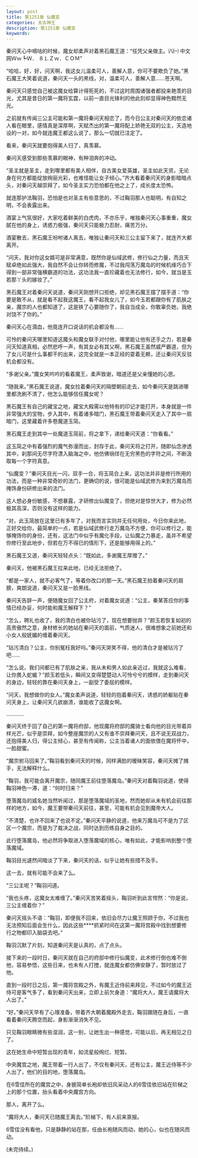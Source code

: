 ```yaml
---
layout: post
title: 第1251章 仙魔变
categories: 太古神王
description: 第1251章 仙魔变
keywords:
---
```


秦问天心中嘀咕的时候，魔女却柔声对着黑石魔王道：“任凭父亲做主。㈧㈠ 中文网Ｗｗ┡Ｗ． ８⒈Ｚｗ．ＣＯＭ”

“哈哈，好，好，问天啊，我这女儿温柔可人，善解人意，你可不要欺负了她。”黑石魔王大笑着说道，秦问天一头的黑线，对，温柔可人，善解人意……苍天啊。

秦问天只感觉自己被这魔女给算计得死死的，不过这时周围诸强者都投来艳羡的目光，尤其是昔日的第一魔将玄霆，以前一直目光锋利的他此刻却显得神色黯然无光。

之前就有传闻三公主可能和第一魔将秦问天相恋了，而今日公主对秦问天的依恋诸人看在眼里，感情真是深厚啊，天赋杰出的第一魔将配上娇艳无双的公主，天造地设的一对，如今就连魔王都这么说了，那么一切就已注定了。

看来，秦问天就要抱得美人归了，真羡慕。

秦问天感受到那些羡慕的眼神，有种泪奔的冲动。

“圣主就是圣主，走到哪里都有美人相伴，自古美女爱英雄，圣主如此天资，无论身在何方都能绽放绚丽光彩，也难怪能让女子倾心。”齐大看着秦问天的身影暗暗点头，对秦问天越崇拜了，如今圣主实力恐怕都在他之上了，成长度太恐怖。

就连那护法鞠羽，恐怕是也对圣主有些意思的，不过鞠羽那人也聪明，有自知之明，不会表露出来。

酒宴上气氛很好，大家吃着鲜美的白虎肉，不亦乐乎，唯独秦问天心事重重，魔女腻在他的身上，诱惑力极强，秦问天只能极力忍耐，痛苦万分。

酒宴散去，黑石魔王吩咐诸人离去，唯独让秦问天和三公主留下来了，就连齐大都离开。

“问天，我对你这女婿可是非常满意，既然你是仙域武修，修行仙之力量，而且天赋卓绝如此强大，我自然不会让你转而修魔，不过我闯荡万魔岛的时候机缘巧合下得到一部非常强横霸道的功法，这功法我一直珍藏着也无法修行，如今，就当是玉若那丫头的嫁妆了。”

黑石魔王对着秦问天说道，秦问天刚想开口拒绝，却见黑石魔王摆了摆手道：“你要是敢不从，就是看不起我这魔王，看不起我女儿了，如今玉若都跟你有了肌肤之亲，魔宗的人也都知道了，这是铁了心要随你了，我自当成全，你敢辜负她，我绝对饶不了你的。”

秦问天心在滴血，他竟连开口说话的机会都没有……

可怜的秦问天哪里知道这魔头和魔女联手对付他，哪里能让他有还手之力，若是秦问天知道真相，必然悲呼一声，有其女必有其父啊，黑石魔王虽然威严霸道，但为了女儿可是什么事都干的出来，这完全就是一本正经的耍着无赖，还让秦问天反驳机会都没有。

“多谢父亲。”魔女笑吟吟的看着魔王，柔声致谢，暗道还是父亲懂她的心思。

“随我来。”黑石魔王说道，魔女拉着秦问天的隔壁朝前走去，如今秦问天是跳进哪里都洗刷不清了，他怎么能够信任魔女呢？

黑石魔王有自己的藏宝之地，藏宝大殿需以他特有的印记才能打开，本身就是一件非常强大的宝物，步入其中，有着诸多暗门，黑石魔王带着秦问天走入了其中一扇暗门，这里藏着许多卷魔道玉简。

黑石魔王走到其中一处魔道玉简前，将之拿下，递给秦问天道：“你看看。”

这玉简之中有着强烈的魔气弥漫而出，封存于此，秦问天将之打开，随即仙念渗透其中，刹那间无尽字符漂入脑海之中，他仿佛徜徉在无穷黑色的字符之间，不断汲取每一个字符真意。

“仙魔变？”秦问天目光一闪，双手一合，将玉简合上来，这功法并非是修行所用的功法，而是一种非常奇妙的法门，更确切的说，很可能是仙域武修为来到万魔岛而掩饰身份研修出来的法门。

这人想必身份敏感，不想暴露，才研修出仙魔变了，但绝对是惊世大才，修为必然极其高深，否则没有这样的能力。

“对，此玉简放在这里已有多年了，对我而言实则并无任何用处，今日你来此地，正好交给你，最简单的一点，若是仙域武修行走万魔岛不方便，你可以修行之，能够掩饰你的身份，还有，这法门中似乎有魔化手段，让仙魔之力暴走，虽并不希望你修行至此地步，但若在万不得已的情形下，还是能够用得上的。”

黑石魔王又道，秦问天轻轻点头：“既如此，多谢魔王厚赠了。”

秦问天，他被黑石魔王拉来此地，已经无法拒绝了。

“都是一家人，就不必客气了，等着你改口的那一天。”黑石魔王拍着秦问天的肩膀，爽朗说道，秦问天又是一脸黑线。

秦问天告辞一声，便随魔女回了公主府，对着魔女说道：“公主，秦某答应你的事情已经办妥，何时能和魔王解释下？”

“怎么，聘礼也收了，我的清白也被你玷污了，现在想要抛弃？”颜玉若恢复如初的高贵傲然之意，身材修长的她站在秦问天的面前，气质迷人，很难想象之前她还和小女人般妩媚的缠着秦问天。

“玷污清白？公主，你别冤枉我好吗。”秦问天哭笑不得，他的清白才是被玷污了吧……

“怎么说，我们间都已有了肌肤之亲，我从未和男人如此亲近过，我就这么难看，让你畏入蛇蝎？”颜玉若低头，瞬间又变得楚楚动人可怜兮兮的模样，走到秦问天的身边，轻轻的靠在秦问天身上，一副受了委屈的模样。

“问天，我想做你的女人。”魔女柔声说道，轻轻的抱着秦问天，诱惑的娇躯贴在秦问天身上，让秦问天几欲崩溃，谁能收了这魔女啊。

…………

秦问天终于回了自己的第一魔将府邸，他现魔将府邸的魔骑士看向他的目光带着异样光芒，似乎是崇拜，如今整座魔宗的人又有谁不崇拜秦问天，且不说无双战力，还抱得美人归，得公主倾心，甚至有传闻称，公主当着诸人的面依偎在魔将怀中，一脸甜蜜。

“魔宗驸马回来了。”鞠羽看到秦问天的时候，同样满脸的暧昧笑容，秦问天摊了摊手，无法解释什么。

“鞠羽，我可能会离开魔宗，随同魔王前往堕落魔岛。”秦问天对着鞠羽说道，使得鞠羽神色一滞，道：“何时归来？”

堕落魔岛的威名她当然听闻过，那是堕落魔域的圣地，然而她却从未有机会前往那样的地方，如今，魔王要带秦问天前往，甚至，可能有机会见到魔帝大人。

“不清楚，也许不回来了也说不定。”秦问天平静的说道，他来万魔岛可不是为了区区一个魔宗，而是为了裁决之战，同时达到历练自身之目的。

此行堕落魔岛，他必然将争取进入堕落魔域的核心，唯有如此，才能影响到整个堕落魔域。

鞠羽目光遽然间暗淡了下来，秦问天的话，似乎让她有些措不及手。

这一去，就有可能不会来了么。

“三公主呢？”鞠羽问道。

“我也头疼，这魔女太难缠了。”秦问天苦笑着摇头，鞠羽听到此言愕然：“你是说，三公主缠着你？”

秦问天摇头不语：“鞠羽，即便我不回来，依旧会尽力让魔王照顾于你，不过我也无法预知后面会生什么，因此这些****抓紧时间在这第一魔将宫殿中找到想要修行之物都印入脑袋去吧。”

鞠羽沉默了片刻，知道秦问天是认真的，点了点头。

接下来的一段时日，秦问天就在自己的府邸中修行仙魔变，此术修行倒也难不倒他，容易参悟，这些日来，也未有人打搅，就连魔女都仿佛安静了，暂时放过了他。

直到一段时日之后，第一魔将宫殿之外，有魔王近侍前来拜见，不过如今的魔王近侍可是客气多了，看到秦问天出来，立即上前欠身道：“魔将大人，魔王请魔将大人出了。”

“好。”秦问天早有了心理准备，带着齐大朝着魔殿外走去，鞠羽跟随在身后，一直看着秦问天腾空而起，身影渐渐消失不见。

只见鞠羽眼睛微有些湿润，这一别，让她生出一种感觉，可能以后，再无相见之日了。

这在她生命中短暂出现的青年，如流星般绚烂、短暂。

中央魔宫之地，魔王带着一行人出了，不仅有秦问天，还有公主，魔王近侍等不少人出了，他们的目的地，堕落魔岛。

在6雪佳所在的魔宫之中，身披简单长袍却依旧风采动人的6雪佳依旧站在阶梯之上的那个位置，抬头看着中央魔宫方向。

那人，离开了么。

“魔将大人，秦问天已随魔王离去。”阶梯下，有人前来禀报。

6雪佳没有看他，只是静静的站在那，任由长袍随风而动，她的心，似也在随风而动。

(未完待续。)
